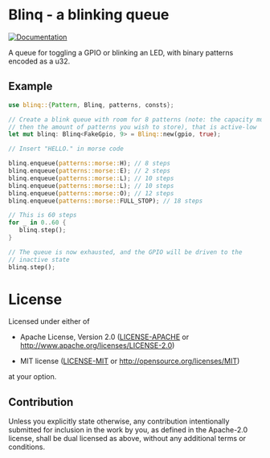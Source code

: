 # Blinq - a blinking queue

[![Documentation](https://docs.rs/blinq/badge.svg)](https://docs.rs/blinq)

A queue for toggling a GPIO or blinking an LED, with binary patterns
encoded as a u32.

## Example

```rust
use blinq::{Pattern, Blinq, patterns, consts};

// Create a blink queue with room for 8 patterns (note: the capacity must be 1 higher
// then the amount of patterns you wish to store), that is active-low
let mut blinq: Blinq<FakeGpio, 9> = Blinq::new(gpio, true);

// Insert "HELLO." in morse code

blinq.enqueue(patterns::morse::H); // 8 steps
blinq.enqueue(patterns::morse::E); // 2 steps
blinq.enqueue(patterns::morse::L); // 10 steps
blinq.enqueue(patterns::morse::L); // 10 steps
blinq.enqueue(patterns::morse::O); // 12 steps
blinq.enqueue(patterns::morse::FULL_STOP); // 18 steps

// This is 60 steps
for _ in 0..60 {
   blinq.step();
}

// The queue is now exhausted, and the GPIO will be driven to the
// inactive state
blinq.step();
```

# License

Licensed under either of

- Apache License, Version 2.0 ([LICENSE-APACHE](LICENSE-APACHE) or
  http://www.apache.org/licenses/LICENSE-2.0)

- MIT license ([LICENSE-MIT](LICENSE-MIT) or http://opensource.org/licenses/MIT)

at your option.

## Contribution

Unless you explicitly state otherwise, any contribution intentionally submitted
for inclusion in the work by you, as defined in the Apache-2.0 license, shall be
dual licensed as above, without any additional terms or conditions.
